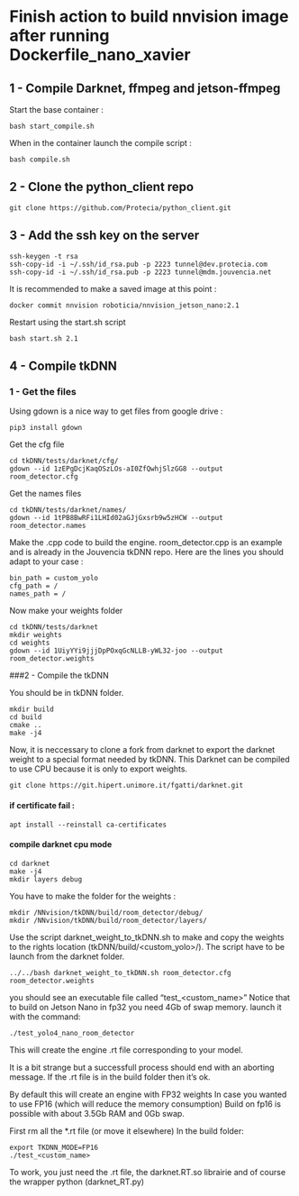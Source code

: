 # Finish action to build nnvision image after running Dockerfile_nano_xavier

## 1 - Compile Darknet, ffmpeg and jetson-ffmpeg

Start the base container :

    bash start_compile.sh

When in the container launch the compile script :

    bash compile.sh

## 2 - Clone the python_client repo

    git clone https://github.com/Protecia/python_client.git


## 3 - Add the ssh key on the server

    ssh-keygen -t rsa
    ssh-copy-id -i ~/.ssh/id_rsa.pub -p 2223 tunnel@dev.protecia.com
    ssh-copy-id -i ~/.ssh/id_rsa.pub -p 2223 tunnel@mdm.jouvencia.net

It is recommended to make a saved image at this point :

    docker commit nnvision roboticia/nnvision_jetson_nano:2.1

Restart using the start.sh script

    bash start.sh 2.1

## 4 - Compile tkDNN

### 1 - Get the files
Using gdown is a nice way to get files from google drive : 

    pip3 install gdown
   
Get the cfg file 

    cd tkDNN/tests/darknet/cfg/    
    gdown --id 1zEPgDcjKaqOSzLOs-aI0ZfQwhjSlzGG8 --output room_detector.cfg
    
Get the names files

    cd tkDNN/tests/darknet/names/
    gdown --id 1tPB8BwRFi1LHId02aGJjGxsrb9w5zHCW --output room_detector.names

Make the .cpp code to build the engine. room_detector.cpp is an example
and is already in the Jouvencia tkDNN repo. Here are the lines you should adapt to your case :

```
bin_path = custom_yolo
cfg_path = / 
names_path = /
```

Now make your weights folder

    cd tkDNN/tests/darknet
    mkdir weights
    cd weights
    gdown --id 1UiyYYi9jjjDpPOxqGcNLLB-yWL32-joo --output room_detector.weights

###2 - Compile the tkDNN

You should be in tkDNN folder.

    mkdir build
    cd build
    cmake ..
    make -j4

Now, it is neccessary to clone a fork from darknet to export the darknet weight
to a special format needed by tkDNN. This Darknet can be compiled to use
CPU because it is only to export weights.

    git clone https://git.hipert.unimore.it/fgatti/darknet.git

#### if certificate fail :
    apt install --reinstall ca-certificates
    
#### compile darknet cpu mode

    cd darknet
    make -j4
    mkdir layers debug

You have to make the folder for the weights :

    mkdir /NNvision/tkDNN/build/room_detector/debug/
    mkdir /NNvision/tkDNN/build/room_detector/layers/

Use the script darknet_weight_to_tkDNN.sh <cfg> <weights> to make and copy
the weights to the rights location (tkDNN/build/<custom_yolo>/).
The script have to be launch from the darknet folder. 

    ../../bash darknet_weight_to_tkDNN.sh room_detector.cfg room_detector.weights

you should see an executable file called “test_<custom_name>”
Notice that to build on Jetson Nano in fp32 you need 4Gb of swap memory.
launch it with the command:

    ./test_yolo4_nano_room_detector

This will create the engine .rt file corresponding to your model.

It is a bit strange but a successfull process should end with an aborting message. If the .rt file is in the build folder then it’s ok.

By default this will create an engine with FP32 weights
In case you wanted to use FP16 (which will reduce the memory consumption)
Build on fp16 is possible with about 3.5Gb RAM and 0Gb swap.

First rm all the *.rt file (or move it elsewhere)
In the build folder:

    export TKDNN_MODE=FP16
    ./test_<custom_name>
To work, you just need the .rt file, the darknet.RT.so librairie and of course the wrapper python (darknet_RT.py)







